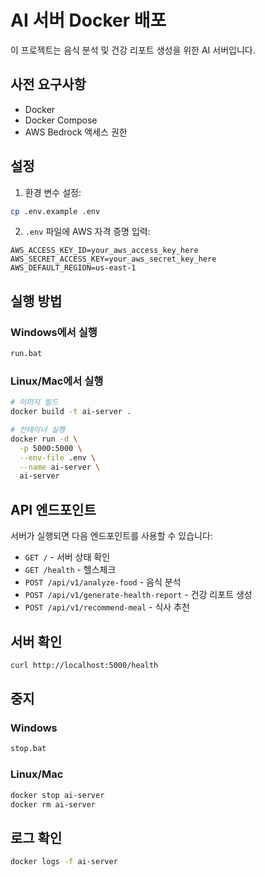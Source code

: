 # AI 서버 Docker 배포

이 프로젝트는 음식 분석 및 건강 리포트 생성을 위한 AI 서버입니다.

## 사전 요구사항

- Docker
- Docker Compose
- AWS Bedrock 액세스 권한

## 설정

1. 환경 변수 설정:
```bash
cp .env.example .env
```

2. `.env` 파일에 AWS 자격 증명 입력:
```
AWS_ACCESS_KEY_ID=your_aws_access_key_here
AWS_SECRET_ACCESS_KEY=your_aws_secret_key_here
AWS_DEFAULT_REGION=us-east-1
```

## 실행 방법

### Windows에서 실행
```cmd
run.bat
```

### Linux/Mac에서 실행
```bash
# 이미지 빌드
docker build -t ai-server .

# 컨테이너 실행
docker run -d \
  -p 5000:5000 \
  --env-file .env \
  --name ai-server \
  ai-server
```

## API 엔드포인트

서버가 실행되면 다음 엔드포인트를 사용할 수 있습니다:

- `GET /` - 서버 상태 확인
- `GET /health` - 헬스체크
- `POST /api/v1/analyze-food` - 음식 분석
- `POST /api/v1/generate-health-report` - 건강 리포트 생성
- `POST /api/v1/recommend-meal` - 식사 추천

## 서버 확인

```bash
curl http://localhost:5000/health
```

## 중지

### Windows
```cmd
stop.bat
```

### Linux/Mac
```bash
docker stop ai-server
docker rm ai-server
```

## 로그 확인

```bash
docker logs -f ai-server
```